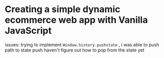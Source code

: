 # Creating a simple dynamic ecommerce web app with Vanilla JavaScript

issues: trying to implement `Window.history.pushstate` , i was able to push path to state push haven't figure out how to pop from the state yet
